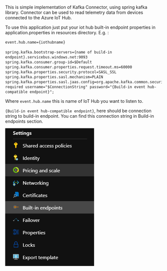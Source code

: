 This is simple implementation of Kafka Connector, using spring kafka library.
Connector can be used to read telemetry data from devices connected to the Azure IoT Hub.

To use this application just put your iot hub built-in endpoint properties in application.properties in resources directory. E.g. :

```
event.hub.name={iothubname}

spring.kafka.bootstrap-servers={name of build-in endpoint}.servicebus.windows.net:9093
spring.kafka.consumer.group-id=$Default
spring.kafka.consumer.properties.request.timeout.ms=60000
spring.kafka.properties.security.protocol=SASL_SSL
spring.kafka.properties.sasl.mechanism=PLAIN
spring.kafka.properties.sasl.jaas.config=org.apache.kafka.common.security.plain.PlainLoginModule required username="$ConnectionString" password="{Build-in event hub-compatible endpoint}";
```

Where `event.hub.name` this is name of IoT Hub you want to listen to.

`{Build-in event hub-compatible endpoint}`, here should be connection string to build-in endpoint. 
You can find this connection string in Build-in endpoints section.

![Build-in endpoint](../../images/Build-inEndpoint.png)  


